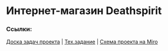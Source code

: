 # Интернет-магазин Deathspirit
### Ссылки:
[Доска задач проекта](https://github.com/BlackMesaShift/Deathspirit/blob/main/%D0%B4%D0%BE%D0%BA%D1%83%D0%BC%D0%B5%D0%BD%D1%82%D0%B0%D1%86%D0%B8%D1%8F%20%D0%BA%20%D0%BF%D1%80%D0%BE%D0%B5%D0%BA%D1%82%D1%83/%D0%B7%D0%B0%D0%B4%D0%B0%D1%87%D0%B8%2030.1-03.05.csv) | [Тех.задание](https://github.com/BlackMesaShift/Deathspirit/blob/main/%D0%B4%D0%BE%D0%BA%D1%83%D0%BC%D0%B5%D0%BD%D1%82%D0%B0%D1%86%D0%B8%D1%8F%20%D0%BA%20%D0%BF%D1%80%D0%BE%D0%B5%D0%BA%D1%82%D1%83/%D0%A2%D0%B5%D1%85%D0%BD%D0%B8%D1%87%D0%B5%D1%81%D0%BA%D0%BE%D0%B5%20%D0%B7%D0%B0%D0%B4%D0%B0%D0%BD%D0%B8%D0%B5%20%20%D0%BF%D1%80%D0%BE%D0%B5%D0%BA%D1%82%D0%B0.docx) |
 [Схема проекта на Miro]()

